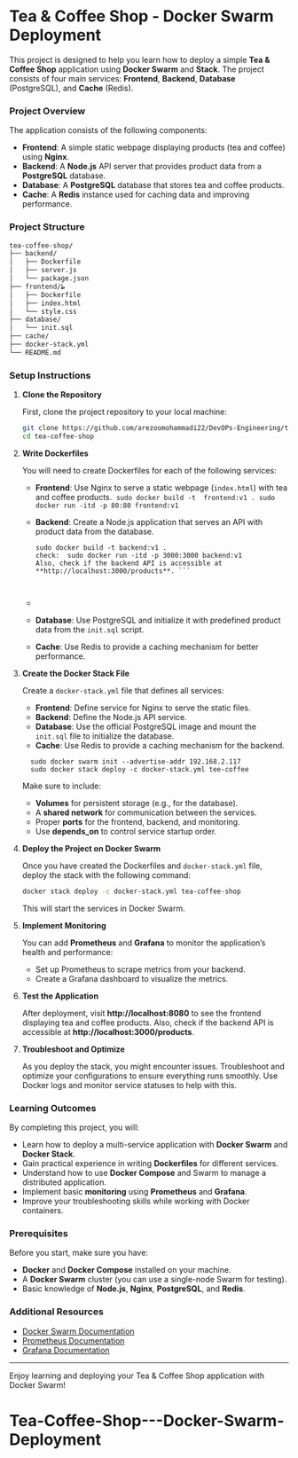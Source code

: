 
# Tea & Coffee Shop - Docker Swarm Deployment

This project is designed to help you learn how to deploy a simple **Tea & Coffee Shop** application using **Docker Swarm** and **Stack**. The project consists of four main services: **Frontend**, **Backend**, **Database** (PostgreSQL), and **Cache** (Redis).

### Project Overview

The application consists of the following components:

- **Frontend**: A simple static webpage displaying products (tea and coffee) using **Nginx**.
- **Backend**: A **Node.js** API server that provides product data from a **PostgreSQL** database.
- **Database**: A **PostgreSQL** database that stores tea and coffee products.
- **Cache**: A **Redis** instance used for caching data and improving performance.

### Project Structure

```bash
tea-coffee-shop/
├── backend/
│   ├── Dockerfile
│   ├── server.js
│   └── package.json
├── frontend/ط
│   ├── Dockerfile
│   ├── index.html
│   └── style.css
├── database/
│   └── init.sql
├── cache/
├── docker-stack.yml
└── README.md
```

### Setup Instructions

1. **Clone the Repository**

   First, clone the project repository to your local machine:

   ```bash
   git clone https://github.com/arezoomohammadi22/DevOPs-Engineering/tree/main/tea-coffee-shop
   cd tea-coffee-shop
   ```

2. **Write Dockerfiles**

   You will need to create Dockerfiles for each of the following services:

   - **Frontend**: Use Nginx to serve a static webpage (`index.html`) with tea and coffee products.
      ‍‍‍ ```
        sudo docker build -t  frontend:v1 .
        sudo docker run -itd -p 80:80 frontend:v1   ```
  
      
        

     
   - **Backend**: Create a Node.js application that serves an API with product data from the database.
        ```
        sudo docker build -t backend:v1 .
        check:  sudo docker run -itd -p 3000:3000 backend:v1
        Also, check if the backend API is accessible at **http://localhost:3000/products**. ```

        

   - 
   - **Database**: Use PostgreSQL and initialize it with predefined product data from the `init.sql` script.
   - **Cache**: Use Redis to provide a caching mechanism for better performance.

3. **Create the Docker Stack File**

   Create a `docker-stack.yml` file that defines all services:

   - **Frontend**: Define service for Nginx to serve the static files.
   - **Backend**: Define the Node.js API service.
   - **Database**: Use the official PostgreSQL image and mount the `init.sql` file to initialize the database.
   - **Cache**: Use Redis to provide a caching mechanism for the backend.
  
    ```  sudo docker node ls
      sudo docker swarm init --advertise-addr 192.168.2.117
      sudo docker stack deploy -c docker-stack.yml tee-coffee
   ```

   

   Make sure to include:

   - **Volumes** for persistent storage (e.g., for the database).
   - A **shared network** for communication between the services.
   - Proper **ports** for the frontend, backend, and monitoring.
   - Use **depends_on** to control service startup order.

5. **Deploy the Project on Docker Swarm**

   Once you have created the Dockerfiles and `docker-stack.yml` file, deploy the stack with the following command:

   ```bash
   docker stack deploy -c docker-stack.yml tea-coffee-shop
   ```

   This will start the services in Docker Swarm.

6. **Implement Monitoring**

   You can add **Prometheus** and **Grafana** to monitor the application’s health and performance:

   - Set up Prometheus to scrape metrics from your backend.
   - Create a Grafana dashboard to visualize the metrics.

7. **Test the Application**

   After deployment, visit **http://localhost:8080** to see the frontend displaying tea and coffee products. Also, check if the backend API is accessible at **http://localhost:3000/products**.

8. **Troubleshoot and Optimize**

   As you deploy the stack, you might encounter issues. Troubleshoot and optimize your configurations to ensure everything runs smoothly. Use Docker logs and monitor service statuses to help with this.

### Learning Outcomes

By completing this project, you will:

- Learn how to deploy a multi-service application with **Docker Swarm** and **Docker Stack**.
- Gain practical experience in writing **Dockerfiles** for different services.
- Understand how to use **Docker Compose** and Swarm to manage a distributed application.
- Implement basic **monitoring** using **Prometheus** and **Grafana**.
- Improve your troubleshooting skills while working with Docker containers.

### Prerequisites

Before you start, make sure you have:

- **Docker** and **Docker Compose** installed on your machine.
- A **Docker Swarm** cluster (you can use a single-node Swarm for testing).
- Basic knowledge of **Node.js**, **Nginx**, **PostgreSQL**, and **Redis**.

### Additional Resources

- [Docker Swarm Documentation](https://docs.docker.com/engine/swarm/)
- [Prometheus Documentation](https://prometheus.io/docs/introduction/overview/)
- [Grafana Documentation](https://grafana.com/docs/grafana/latest/)

---

Enjoy learning and deploying your Tea & Coffee Shop application with Docker Swarm!
# Tea-Coffee-Shop---Docker-Swarm-Deployment
